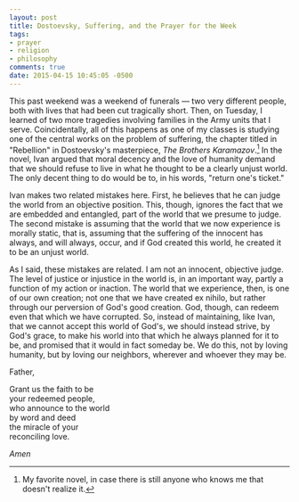 ```yaml
---
layout: post
title: Dostoevsky, Suffering, and the Prayer for the Week
tags:
- prayer
- religion
- philosophy
comments: true
date: 2015-04-15 10:45:05 -0500
---
```


This past weekend  was a weekend of funerals — two very different people, both with lives that had been cut tragically short. Then, on Tuesday, I learned of two more tragedies involving families in the Army units that I serve. Coincidentally, all of this happens as one of my classes is studying one of the central works on the problem of suffering, the chapter titled in "Rebellion" in Dostoevsky's masterpiece, *The Brothers Karamazov*.[^1] In the novel, Ivan argued that moral decency and the love of humanity demand that we should refuse to live in what he thought to be a clearly unjust world. The only decent thing to do would be to, in his words, "return one's ticket."

Ivan makes two related mistakes here. First, he believes that he can judge the world from an objective position. This, though, ignores the fact that we are embedded and entangled, part of the world that we presume to judge. The second mistake is assuming that the world that we now experience is morally static, that is, assuming that the suffering of the innocent has always, and will always, occur, and if God created this world, he created it to be an unjust world.

As I said, these mistakes are related. I am not an innocent, objective judge. The level of justice or injustice in the world is, in an important way, partly a function of my action or inaction. The world that we experience, then, is one of our own creation; not one that we have created ex nihilo, but rather through our perversion of God's good creation. God, though, can redeem even that which we have corrupted. So, instead of maintaining, like Ivan, that we cannot accept this world of God's, we should instead strive, by God's grace, to make his world into that which he always planned for it to be, and promised that it would in fact someday be. We do this, not by loving humanity, but by loving our neighbors, wherever and whoever they may be.

Father,

Grant us the faith to be   
your redeemed people,  
who announce to the world  
by word and deed  
the miracle of your  
reconciling love.

*Amen*

[^1]: My favorite novel, in case there is still anyone who knows me that doesn't realize it.
